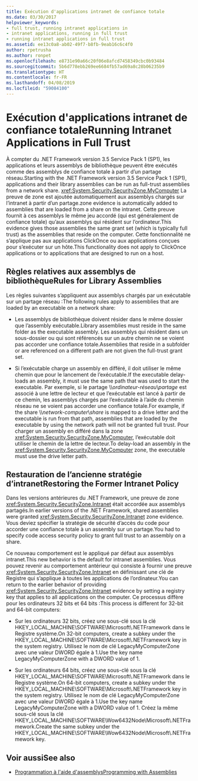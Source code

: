 ```yaml
---
title: Exécution d'applications intranet de confiance totale
ms.date: 03/30/2017
helpviewer_keywords:
- full trust, running intranet applications in
- intranet applications, running in full trust
- running intranet applications in full trust
ms.assetid: ee13c0a8-ab02-49f7-b8fb-9eab16c6c4f0
author: rpetrusha
ms.author: ronpet
ms.openlocfilehash: e8731e90a66c20f06e8afcd7458349cbc0b93484
ms.sourcegitcommit: 5b6d778ebb269ee6684fb57ad69a8c28b06235b9
ms.translationtype: HT
ms.contentlocale: fr-FR
ms.lasthandoff: 04/08/2019
ms.locfileid: "59084100"
---
```

# <a name="running-intranet-applications-in-full-trust"></a><span data-ttu-id="73e8d-102">Exécution d'applications intranet de confiance totale</span><span class="sxs-lookup"><span data-stu-id="73e8d-102">Running Intranet Applications in Full Trust</span></span>
<span data-ttu-id="73e8d-103">À compter du .NET Framework version 3.5 Service Pack 1 (SP1), les applications et leurs assemblys de bibliothèque peuvent être exécutés comme des assemblys de confiance totale à partir d’un partage réseau.</span><span class="sxs-lookup"><span data-stu-id="73e8d-103">Starting with the .NET Framework version 3.5 Service Pack 1 (SP1), applications and their library assemblies can be run as full-trust assemblies from a network share.</span></span> <xref:System.Security.SecurityZone.MyComputer> <span data-ttu-id="73e8d-104">La preuve de zone est ajoutée automatiquement aux assemblys chargés sur l’intranet à partir d’un partage.</span><span class="sxs-lookup"><span data-stu-id="73e8d-104">zone evidence is automatically added to assemblies that are loaded from a share on the intranet.</span></span> <span data-ttu-id="73e8d-105">Cette preuve fournit à ces assemblys le même jeu accordé (qui est généralement de confiance totale) qu’aux assemblys qui résident sur l’ordinateur.</span><span class="sxs-lookup"><span data-stu-id="73e8d-105">This evidence gives those assemblies the same grant set (which is typically full trust) as the assemblies that reside on the computer.</span></span> <span data-ttu-id="73e8d-106">Cette fonctionnalité ne s’applique pas aux applications ClickOnce ou aux applications conçues pour s’exécuter sur un hôte.</span><span class="sxs-lookup"><span data-stu-id="73e8d-106">This functionality does not apply to ClickOnce applications or to applications that are designed to run on a host.</span></span>  
  
## <a name="rules-for-library-assemblies"></a><span data-ttu-id="73e8d-107">Règles relatives aux assemblys de bibliothèque</span><span class="sxs-lookup"><span data-stu-id="73e8d-107">Rules for Library Assemblies</span></span>  
 <span data-ttu-id="73e8d-108">Les règles suivantes s’appliquent aux assemblys chargés par un exécutable sur un partage réseau :</span><span class="sxs-lookup"><span data-stu-id="73e8d-108">The following rules apply to assemblies that are loaded by an executable on a network share:</span></span>  
  
-   <span data-ttu-id="73e8d-109">Les assemblys de bibliothèque doivent résider dans le même dossier que l’assembly exécutable.</span><span class="sxs-lookup"><span data-stu-id="73e8d-109">Library assemblies must reside in the same folder as the executable assembly.</span></span> <span data-ttu-id="73e8d-110">Les assemblys qui résident dans un sous-dossier ou qui sont référencés sur un autre chemin ne se voient pas accorder une confiance totale.</span><span class="sxs-lookup"><span data-stu-id="73e8d-110">Assemblies that reside in a subfolder or are referenced on a different path are not given the full-trust grant set.</span></span>  
  
-   <span data-ttu-id="73e8d-111">Si l’exécutable charge un assembly en différé, il doit utiliser le même chemin que pour le lancement de l’exécutable.</span><span class="sxs-lookup"><span data-stu-id="73e8d-111">If the executable delay-loads an assembly, it must use the same path that was used to start the executable.</span></span> <span data-ttu-id="73e8d-112">Par exemple, si le partage \\\\*ordinateur-réseau*\\*partage* est associé à une lettre de lecteur et que l’exécutable est lancé à partir de ce chemin, les assemblys chargés par l’exécutable à l’aide du chemin réseau ne se voient pas accorder une confiance totale.</span><span class="sxs-lookup"><span data-stu-id="73e8d-112">For example, if the share \\\\*network-computer*\\*share* is mapped to a drive letter and the executable is run from that path, assemblies that are loaded by the executable by using the network path will not be granted full trust.</span></span> <span data-ttu-id="73e8d-113">Pour charger un assembly en différé dans la zone <xref:System.Security.SecurityZone.MyComputer>, l’exécutable doit utiliser le chemin de la lettre de lecteur.</span><span class="sxs-lookup"><span data-stu-id="73e8d-113">To delay-load an assembly in the <xref:System.Security.SecurityZone.MyComputer> zone, the executable must use the drive letter path.</span></span>  
  
## <a name="restoring-the-former-intranet-policy"></a><span data-ttu-id="73e8d-114">Restauration de l’ancienne stratégie d’intranet</span><span class="sxs-lookup"><span data-stu-id="73e8d-114">Restoring the Former Intranet Policy</span></span>  
 <span data-ttu-id="73e8d-115">Dans les versions antérieures du .NET Framework, une preuve de zone <xref:System.Security.SecurityZone.Intranet> était accordée aux assemblys partagés.</span><span class="sxs-lookup"><span data-stu-id="73e8d-115">In earlier versions of the .NET Framework, shared assemblies were granted <xref:System.Security.SecurityZone.Intranet> zone evidence.</span></span> <span data-ttu-id="73e8d-116">Vous deviez spécifier la stratégie de sécurité d’accès du code pour accorder une confiance totale à un assembly sur un partage.</span><span class="sxs-lookup"><span data-stu-id="73e8d-116">You had to specify code access security policy to grant full trust to an assembly on a share.</span></span>  
  
 <span data-ttu-id="73e8d-117">Ce nouveau comportement est le appliqué par défaut aux assemblys intranet.</span><span class="sxs-lookup"><span data-stu-id="73e8d-117">This new behavior is the default for intranet assemblies.</span></span> <span data-ttu-id="73e8d-118">Vous pouvez revenir au comportement antérieur qui consiste à fournir une preuve <xref:System.Security.SecurityZone.Intranet> en définissant une clé de Registre qui s’applique à toutes les applications de l’ordinateur.</span><span class="sxs-lookup"><span data-stu-id="73e8d-118">You can return to the earlier behavior of providing <xref:System.Security.SecurityZone.Intranet> evidence by setting a registry key that applies to all applications on the computer.</span></span> <span data-ttu-id="73e8d-119">Ce processus diffère pour les ordinateurs 32 bits et 64 bits :</span><span class="sxs-lookup"><span data-stu-id="73e8d-119">This process is different for 32-bit and 64-bit computers:</span></span>  
  
-   <span data-ttu-id="73e8d-120">Sur les ordinateurs 32 bits, créez une sous-clé sous la clé HKEY_LOCAL_MACHINE\SOFTWARE\Microsoft\\.NETFramework dans le Registre système.</span><span class="sxs-lookup"><span data-stu-id="73e8d-120">On 32-bit computers, create a subkey under the HKEY_LOCAL_MACHINE\SOFTWARE\Microsoft\\.NETFramework key in the system registry.</span></span> <span data-ttu-id="73e8d-121">Utilisez le nom de clé LegacyMyComputerZone avec une valeur DWORD égale à 1.</span><span class="sxs-lookup"><span data-stu-id="73e8d-121">Use the key name LegacyMyComputerZone with a DWORD value of 1.</span></span>  
  
-   <span data-ttu-id="73e8d-122">Sur les ordinateurs 64 bits, créez une sous-clé sous la clé HKEY_LOCAL_MACHINE\SOFTWARE\Microsoft\\.NETFramework dans le Registre système.</span><span class="sxs-lookup"><span data-stu-id="73e8d-122">On 64-bit computers, create a subkey under the HKEY_LOCAL_MACHINE\SOFTWARE\Microsoft\\.NETFramework key in the system registry.</span></span> <span data-ttu-id="73e8d-123">Utilisez le nom de clé LegacyMyComputerZone avec une valeur DWORD égale à 1.</span><span class="sxs-lookup"><span data-stu-id="73e8d-123">Use the key name LegacyMyComputerZone with a DWORD value of 1.</span></span> <span data-ttu-id="73e8d-124">Créez la même sous-clé sous la clé HKEY_LOCAL_MACHINE\SOFTWARE\Wow6432Node\Microsoft\\.NETFramework.</span><span class="sxs-lookup"><span data-stu-id="73e8d-124">Create the same subkey under the HKEY_LOCAL_MACHINE\SOFTWARE\Wow6432Node\Microsoft\\.NETFramework key.</span></span>  
  
## <a name="see-also"></a><span data-ttu-id="73e8d-125">Voir aussi</span><span class="sxs-lookup"><span data-stu-id="73e8d-125">See also</span></span>

- [<span data-ttu-id="73e8d-126">Programmation à l'aide d'assemblys</span><span class="sxs-lookup"><span data-stu-id="73e8d-126">Programming with Assemblies</span></span>](../../../docs/framework/app-domains/programming-with-assemblies.md)
